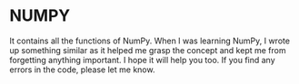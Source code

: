 # NUMPY
It contains all the functions of NumPy. When I was learning NumPy, I wrote up something similar as it helped me grasp the concept and kept me from forgetting anything important. I hope it will help you too. If you find any errors in the code, please let me know.
